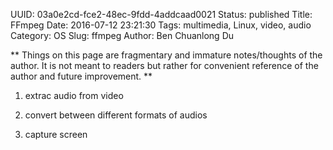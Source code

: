 UUID: 03a0e2cd-fce2-48ec-9fdd-4addcaad0021
Status: published
Title: FFmpeg
Date: 2016-07-12 23:21:30
Tags: multimedia, Linux, video, audio
Category: OS
Slug: ffmpeg
Author: Ben Chuanlong Du

**
Things on this page are fragmentary and immature notes/thoughts of the author. 
It is not meant to readers but rather for convenient reference of the author and future improvement.
**
 
1. extrac audio from video

2. convert between different formats of audios

3. capture screen 


